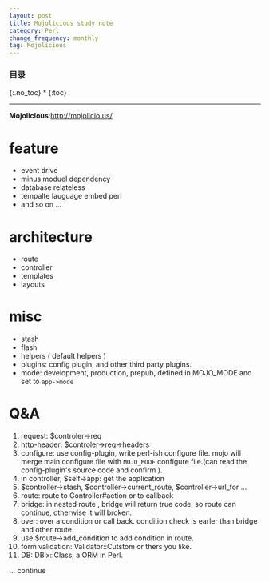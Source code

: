 ```yaml
---
layout: post
title: Mojolicious study note
category: Perl
change_frequency: monthly
tag: Mojolicious
---
```

### 目录
{:.no_toc}
* 
{:toc}
<hr>

**Mojolicious**:<http://mojolicio.us/>

feature
=======
- event drive 
- minus moduel dependency
- database relateless
- tempalte lauguage embed perl
- and so on ...

architecture
============
- route
- controller
- templates
- layouts

misc
=====
- stash
- flash
- helpers ( default helpers )
- plugins: config plugin, and other third party plugins.
- mode: development, production, prepub, defined in MOJO_MODE and set to `app->mode`


Q&A
===
1. request: $controler->req
2. http-header: $controler->req->headers 
3. configure: use config-plugin, write perl-ish configure file. mojo will merge main configure file with `MOJO_MODE` configure file.(can read the config-plugin's source code and confirm ).
4. in controller, $self->app: get the application
5. $controller->stash, $controller->current_route, $controller->url_for ...
6. route: route to Controller#action or to callback
7. bridge: in nested route , bridge will return true code, so route can continue, otherwise it will broken.
8. over: over a condition or call back. condition check is earler than bridge and other route.
9. use $route->add_condition to add condition in route.
10. form validation: Validator::Cutstom or thers you like.
11. DB: DBIx::Class, a ORM in Perl.

... continue 

